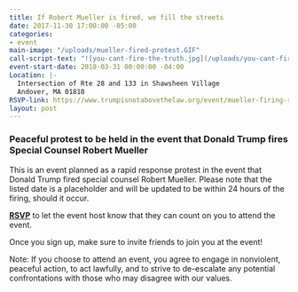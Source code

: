 ```yaml
---
title: If Robert Mueller is fired, we fill the streets
date: 2017-11-30 17:00:00 -05:00
categories:
- event
main-image: "/uploads/mueller-fired-protest.GIF"
call-script-text: "![you-cant-fire-the-truth.jpg](/uploads/you-cant-fire-the-truth.jpg)"
event-start-date: 2018-03-31 00:00:00 -04:00
Location: |-
  Intersection of Rte 28 and 133 in Shawsheen Village
  Andover, MA 01810
RSVP-link: https://www.trumpisnotabovethelaw.org/event/mueller-firing-rapid-response/18877/signup/?source&s
layout: post
---
```


### Peaceful protest to be held in the event that Donald Trump fires Special Counsel Robert Mueller

This is an event planned as a rapid response protest in the event that Donald Trump fired special counsel Robert Mueller. Please note that the listed date is a placeholder and will be updated to be within 24 hours of the firing, should it occur. 

[**RSVP**](http://bit.ly/2BuSzsW) to let the event host know that they can count on you to attend the event. 

Once you sign up, make sure to invite friends to join you at the event!

Note: If you choose to attend an event, you agree to engage in nonviolent, peaceful action, to act lawfully, and to strive to de-escalate any potential confrontations with those who may disagree with our values.